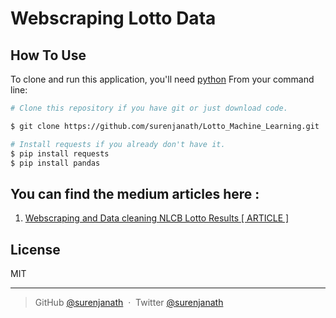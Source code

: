 
# Webscraping Lotto Data

## How To Use

To clone and run this application, you'll need [python](https://www.python.org/) 
From your command line:

```bash
# Clone this repository if you have git or just download code.

$ git clone https://github.com/surenjanath/Lotto_Machine_Learning.git

# Install requests if you already don't have it.
$ pip install requests
$ pip install pandas
```

## You can find the medium articles here : 
1. [Webscraping and Data cleaning NLCB Lotto Results [ ARTICLE ]](https://surenjanath.medium.com/automating-spotify-playlist-music-download-spotify-free-version-3ca289bf59f7)


## License

MIT

---

> GitHub [@surenjanath](https://github.com/surenjanath) &nbsp;&middot;&nbsp;
> Twitter [@surenjanath](https://twitter.com/surenjanath)
